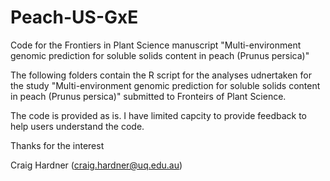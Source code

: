 # Peach-US-GxE
Code for the Frontiers in Plant Science manuscript "Multi-environment genomic prediction for soluble solids content in peach (Prunus persica)"

The following folders contain the R script for the analyses udnertaken for the study "Multi-environment genomic prediction for soluble solids content in peach (Prunus persica)" submitted to Fronteirs of Plant Science.

The code is provided as is. I have limited capcity to provide feedback to help users understand the code.

Thanks for the interest

Craig Hardner (craig.hardner@uq.edu.au)
